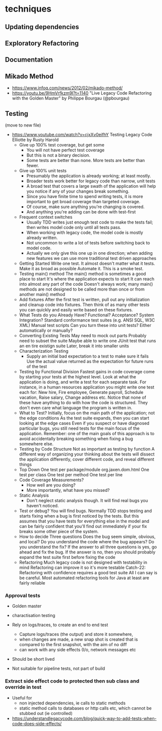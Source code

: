 # techniques

## Updating dependencies

## Exploratory Refactoring

## Documentation


## Mikado Method

- https://www.infoq.com/news/2012/02/mikado-method/
- https://youtu.be/9HmVrfkzm9I?t=1140 "Live Legacy Code Refactoring with the Golden Master" by Philippe Bourgau (@pbourgau)

## Testing

(move to new file)
- https://www.youtube.com/watch?v=cjxXv0eifhY Testing Legacy Code Elliotte by Rusty Harold
  - Give up 100% test coverage, but get some
    - You will not have perfect test coverage
    - But this is not a binary decision.
    - Some tests are better than none. More tests are better than fewer.
  - Give up 100% unit tests
    - Presumably the application is already working; at least mostly.
    - Broader tests work better for legacy code than narrow, unit tests
    - A broad test that covers a large swath of the application will help you notice if any of your changes break something.
    - Since you have finite time to spend writing tests, it is more important to get broad coverage than targeted coverage.
    - Of course, make sure anything you're changing is covered.
    - And anything you're adding can be done with test-first
  - Frequent context switches
    - Usually TDD writes just enough test code to make the tests fail; then writes model code only until all tests pass.
    - When working with legacy code, the model code is mostly already written.
    - Not uncommon to write a lot of tests before switching back to model code.
    - Actually we only give this one up in one direction; when adding new features we can use more traditional test driven approaches
  - Getting Started
    Write one test.
    It almost doesn't matter what it tests.
    Make it as broad as possible
    Automate it.
    This is a smoke test.
  - Testing main() method
    The main() method is sometimes a good place to start
    It's where the application expects to start
    It can reach into almost any part of the code
    Doesn't always work; many main() methods are not designed to be called more than once or from another main() method
  - Add fixtures
    After the first test is written, pull out any initialization and cleanup code into fixtures.
    Then think of as many other tests you can quickly and easily write based on these fixtures.
  - What Tests do you Already Have?
    Functional? Acceptance? System Integration?
    Standard conformance test suites (e.g. ANSI SQL, W3C XML)
    Manual test scripts
    Can you turn these into unit tests?
    Either automatically or manually?
  - Converting Existing Tests
    May need to mock out parts
    Probably need to subset the suite
    Maybe able to write one JUnit test that runs an en tire existign suite
    Later, break it into smaller units
  - Characterization Testing
    - Supply an initial bad expectation to a test to make sure it fails
      Use the actual value returned as the expectation for future runs of the test
  - Testing by Functional Division
    Fastest gains in code coverage come by starting your tests at the highest level.
    Look at what the application is doing, and write a test for each separate task.
    For instance, in a human resources application you might write one test each for:
      New hire,  Fire employee,   Generate payroll,  Schedule vacation, Raise salary, Change address etc.
    Notice that none of these have anything to do with how the code is structured. They don't even care what language the program is written in.
  - What to Test?
    Initially, focus on the main path of the application; not the edge conditions
    As the test suite expands, then you can start looking at the edge cases
    Even if you suspect or have diagnosed particular bugs, you still need tests for the main focus of the application.
    Remember: one of the main goals of this approach is to avoid accidentally breaking something when fixing a bug somewhere else.
  - Testing by Code Structure
    Not as important as testing by function
    A different way of organizing your thinking about the tests will dissect the application differently, cover different code, and reveal different things
  - Top Down
    One test per package/module
    org.jaxen.dom.html
    One test per class
    One test per method
    One test per line
  - Code Coverage Measurements?
    - How well are you doing?
    - More importantly, what have you missed?
  - Static Analysis
    - Don't neglect static analysis though. It will find real bugs you haven't noticed.
  - Test or debug?
    You will find bugs.
    Normally TDD stops testing and starts fixing when a bug is first noticed by the tests.
    But this assumes that you have tests for everything else in the model and can be fairly confident that you'll find out immediately if your fix breaks some other piece of the system.
  - How to decide
    Three questions
      Does the bug seem simple, obvious, and local?
      Do you understand the code where the bug appears?
      Do you understand the fix?
    If the answer to all three questions is yes, go ahead and fix the bug.
    If the answer is no, then you should probably expand the test suite first before fixing the code
  - Refactoring
    Much legacy code is not designed with testability in mind
    Refactoring can improve it so it's more testable
    Catch-22: Refactoring with confidence requires a good test suite
    All I can say is be careful.
    Most automated refactoring tools for Java at least are fairly reliable

### Approval tests

- Golden master
- charactisation testing

- Rely on logs/traces, to create an end to end test
  - Capture logs/traces (the output) and store it somewhere,
  - when changes are made, a new snap shot is created that is compared to the first snapshot, with the aim of no diff
  - can work with any side effects (I/o, network messages etc
- Should be short lived
- Not suitable for pipeline tests, not part of build


### Extract side effect code to protected then sub class and override in test


- Useful for
  - non injected dependencies, ie calls to static methods
  - static method calls to databases or http calls etc, which cannot be stubbed out (ie controlled)
- https://understandlegacycode.com/blog/quick-way-to-add-tests-when-code-does-side-effects/
